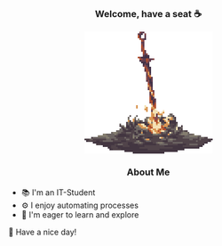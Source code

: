 <h3 align="center"> Welcome, have a seat ☕</h3>
<p align="center">
  <img align="center" src="https://github.com/L-Ferrer/L-Ferrer/blob/main/img/bonfire.gif">
</p>


<h3 align="center"> About Me </h3>

- 📚  I'm an IT-Student
- ⚙️  I enjoy automating processes
- 🔭  I'm eager to learn and explore

👋 Have a nice day!

<!--
**L-Ferrer/L-Ferrer** is a ✨ _special_ ✨ repository because its `README.md` (this file) appears on your GitHub profile.

Here are some ideas to get you started:

- 🔭 I’m currently working on ...
- 🌱 I’m currently learning ...
- 👯 I’m looking to collaborate on ...
- 🤔 I’m looking for help with ...
- 💬 Ask me about ...
- 📫 How to reach me: ...
- 😄 Pronouns: ...
- ⚡ Fun fact: ...
-->
